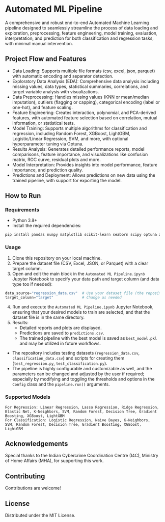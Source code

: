 # Automated ML Pipeline
  
A comprehensive and robust end-to-end Automated Machine Learning pipeline designed to seamlessly streamline the process of data loading and exploration, preprocessing, feature engineering, model training, evaluation, interpretation, and prediction for both classification and regression tasks, with minimal manual intervention.

## Project Flow and Features

- Data Loading: Supports multiple file formats (csv, excel, json, parquet) with automatic encoding and separator detection.
- Exploratory Data Analysis (EDA): Comprehensive data analysis including missing values, data types, statistical summaries, correlations, and target variable analysis with visualizations.
- Data Preprocessing: Handles missing values (KNN or mean/median imputation), outliers (flagging or capping), categorical encoding (label or one-hot), and feature scaling.
- Feature Engineering: Creates interaction, polynomial, and PCA-derived features, with automated feature selection based on correlation, mutual information, or statistical tests.
- Model Training: Supports multiple algorithms for classification and regression, including Random Forest, XGBoost, LightGBM, Logistic/Linear Regression, SVM, and more, with optional hyperparameter tuning via Optuna.
- Results Analysis: Generates detailed performance reports, model comparisons, feature importance, and visualizations like confusion matrix, ROC curve, residual plots and more.
- Model Interpretation: Provides insights into model performance, feature importance, and prediction quality.
- Predictions and Deployment: Allows predictions on new data using the trained pipeline, with support for exporting the model.

## How to Run

### Requirements

- Python 3.8+
- Install the required dependencies:
```bash
pip install pandas numpy matplotlib scikit-learn seaborn scipy optuna xgboost lightgbm imbalanced-learn openpyxl pyarrow
```

### Usage

1. Clone this repository on your local machine.
2. Prepare the dataset file (CSV, Excel, JSON, or Parquet) with a clear target column.
3. Open and edit the main block in the `Automated ML Pipeline.ipynb` Jupyter Notebook to specify your data path and target column (and data type too if needed): 
```python
data_source="regression_data.csv"  # Use your dataset file (the repository does contain test datasets too)
target_column="target"             # Change as needed
```
4. Run and execute the `Automated ML Pipeline.ipynb` Jupyter Notebook, ensuring that your desired models to train are selected, and that the dataset file is in the same directory.
5. Results:
   - Detailed reports and plots are displayed.
   - Predictions are saved to `predictions.csv`.
   - The trained pipeline with the best model is saved as `best_model.pkl` and may be utilized in future workflows.

- The repository includes testing datasets (`regression_data.csv`, `classification_data.csv`) and scripts for creating them (`test_regression.py`, `test_classification.py`).
- The pipeline is highly configurable and customizable as well, and the parameters can be changed and adjusted by the user if required; especially by modifying and toggling the thresholds and options in the `Config` class and the `pipeline.run()` arguments.

### Supported Models

```
For Regression: Linear Regression, Lasso Regression, Ridge Regression, Elastic Net, K-Neighbors, SVM, Random Forest, Decision Tree, Gradient Boosting, XGBoost, LightGBM
For Classification: Logistic Regression, Naive Bayes, K-Neighbors, SVM, Random Forest, Decision Tree, Gradient Boosting, XGBoost, LightGBM
```

## Acknowledgements

Special thanks to the Indian Cybercrime Coordination Centre (I4C), Ministry of Home Affairs (MHA), for supporting this work.

## Contributing

Contributions are welcome!

## License

Distributed under the MIT License. 
